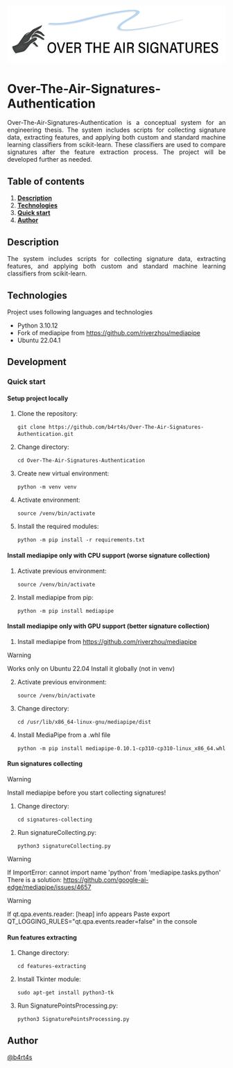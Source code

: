 <p align="center">
    <img src="./assets/logo.png">
</p>

# Over-The-Air-Signatures-Authentication

<p align="justify">
Over-The-Air-Signatures-Authentication is a conceptual system for an engineering thesis. The system includes scripts for collecting signature data, extracting features, and applying both custom and standard machine learning classifiers from scikit-learn. These classifiers are used to compare signatures after the feature extraction process. The project will be developed further as needed.
</p>

## Table of contents

1. **[Description](#description)**
2. **[Technologies](#technologies)**
3. **[Quick start](#quick-start)**
4. **[Author](#author)**

## Description

<p align="justify"> 
The system includes scripts for collecting signature data, extracting features, and applying both custom and standard machine learning classifiers from scikit-learn.
</p>

## Technologies

Project uses following languages and technologies
* Python 3.10.12
* Fork of mediapipe from https://github.com/riverzhou/mediapipe
* Ubuntu 22.04.1

## Development
### Quick start
#### Setup project locally

1. Clone the repository:

   ```
   git clone https://github.com/b4rt4s/Over-The-Air-Signatures-Authentication.git
   ```

2. Change directory:

   ```
   cd Over-The-Air-Signatures-Authentication
   ```

3. Create new virtual environment:

   ```
   python -m venv venv
   ```

4. Activate environment:

   ```
   source /venv/bin/activate
   ```

5. Install the required modules:

   ```
   python -m pip install -r requirements.txt
   ```

#### Install mediapipe only with CPU support (worse signature collection)

1. Activate previous environment:

   ```
   source /venv/bin/activate
   ```

2. Install mediapipe from pip:

   ```
   python -m pip install mediapipe
   ```

#### Install mediapipe only with GPU support (better signature collection)

1. Install mediapipe from https://github.com/riverzhou/mediapipe

> [!WARNING]
> Works only on Ubuntu 22.04
> Install it globally (not in venv)

2. Activate previous environment:

   ```
   source /venv/bin/activate
   ```

3. Change directory:

   ```
   cd /usr/lib/x86_64-linux-gnu/mediapipe/dist
   ```

4. Install MediaPipe from a .whl file

   ```
   python -m pip install mediapipe-0.10.1-cp310-cp310-linux_x86_64.whl
   ```

#### Run signatures collecting

> [!WARNING]
> Install mediapipe before you start collecting signatures!

1. Change directory:

   ```
   cd signatures-collecting
   ```

2. Run signatureCollecting.py:

   ```
   python3 signatureCollecting.py
   ```

> [!WARNING]
> If ImportError: cannot import name 'python' from 'mediapipe.tasks.python'
> There is a solution: https://github.com/google-ai-edge/mediapipe/issues/4657

> [!WARNING]
> If qt.qpa.events.reader: [heap] info appears
> Paste export QT_LOGGING_RULES="qt.qpa.events.reader=false" in the console

#### Run features extracting

1. Change directory:

   ```
   cd features-extracting
   ```

2. Install Tkinter module:

   ```
   sudo apt-get install python3-tk
   ```

3. Run SignaturePointsProcessing.py:

   ```
   python3 SignaturePointsProcessing.py
   ```

## Author

[@b4rt4s](https://github.com/b4rt4s)
